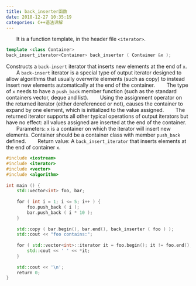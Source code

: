 ```yaml
---
title: back_inserter函数
date: 2018-12-27 10:35:19
categories: C++语法详解
---
```

&emsp;&emsp;It is a function template, in the header file `<iterator>`.

``` cpp
template <class Container>
back_insert_iterator<Container> back_inserter ( Container &x );
```

Constructs a `back-insert` iterator that inserts new elements at the end of `x`.
&emsp;&emsp;A `back-insert` iterator is a special type of output iterator designed to allow algorithms that usually overwrite elements (such as copy) to instead insert new elements automatically at the end of the container.
&emsp;&emsp;The type of `x` needs to have a `push_back` member function (such as the standard containers vector, deque and list).
&emsp;&emsp;Using the assignment operator on the returned iterator (either dereferenced or not), causes the container to expand by one element, which is initialized to the value assigned.
&emsp;&emsp;The returned iterator supports all other typical operations of output iterators but have no effect: all values assigned are inserted at the end of the container.
&emsp;&emsp;Parameters: `x` is a container on which the iterator will insert new elements. Container should be a container class with member `push_back` defined.
&emsp;&emsp;Return value: A `back_insert_iterator` that inserts elements at the end of container `x`.

``` cpp
#include <iostream>
#include <iterator>
#include <vector>
#include <algorithm>
​
int main () {
    std::vector<int> foo, bar;
​
    for ( int i = 1; i <= 5; i++ ) {
        foo.push_back ( i );
        bar.push_back ( i * 10 );
    }
​
    std::copy ( bar.begin(), bar.end(), back_inserter ( foo ) );
    std::cout << "foo contains:";
​
    for ( std::vector<int>::iterator it = foo.begin(); it != foo.end(); ++it ) {
        std::cout << ' ' << *it;
    }
​
    std::cout << '\n';
    return 0;
}
```
